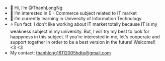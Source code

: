 - 👋 Hi, I’m @ThanhLongNg
- 👀 I’m interested in E - Commerce subject related to IT market
- 🌱 I’m currently learning in University of Information Technology 
- ⚡ Fun fact: I don't like working about IT market totally because IT is my weakness subject in my university. But, I will try my best to look for happyness in this subject. If you're interested in me, let's cooperate and support together in order to be a best version in the future! Welcome!! <3 <3
- My contact: thanhlong16112005hdte@gmail.com  

<!---
ThanhLongNg/ThanhLongNg is a ✨ special ✨ repository because its `README.md` (this file) appears on your GitHub profile.
You can click the Preview link to take a look at your changes.
--->
